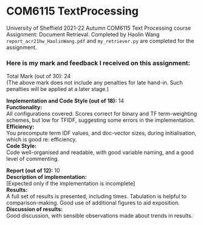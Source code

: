 # COM6115 TextProcessing
University of Sheffield 2021-22 Autumn COM6115 Text Processing course  
Assignment: Document Retrieval. Completed by Haolin Wang  
`report_acr21hw_HaolinWang.pdf` and `my_retriever.py` are completed for the assignment.  
### Here is my mark and feedback I received on this assignment:  
Total Mark (out of 30): 24  
(The above mark does not include any penalties for late hand-in. Such penalties will be applied at a later stage.) 

**Implementation and Code Style (out of 18):** 14   
**Functionality:**  
All configurations covered. Scores correct for binary and TF term-weighting schemes, but low for TFIDF, suggesting some errors in the implementation.  
**Efficiency:**  
You precompute term IDF values, and doc-vector sizes, during initialisation, which is good re: efficiency.  
**Code Style:**  
Code well-organised and readable, with good variable naming, and a good level of commenting.  

**Report (out of 12):** 10  
**Description of implementation:**  
[Expected only if the implementation is incomplete]  
**Results:**  
A full set of results is presented, including times. Tabulation is helpful to comparison-making. Good use of additional figures to aid exposition.  
**Discussion of results:**  
Good discussion, with sensible observations made about trends in results.  

 
